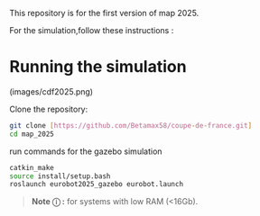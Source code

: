 This repository is for the first version of map 2025.

For the simulation,follow these instructions  :

# Running the simulation

(images/cdf2025.png)

Clone the repository:
```bash
git clone [https://github.com/Betamax58/coupe-de-france.git]
cd map_2025
```
run commands for the gazebo simulation
```bash
catkin_make
source install/setup.bash
roslaunch eurobot2025_gazebo eurobot.launch
```



> **Note &#9432; :** for systems with low RAM (<16Gb).
